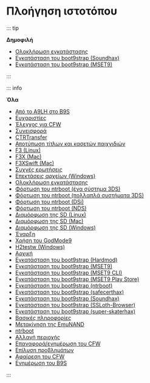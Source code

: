 # Πλοήγηση ιστοτόπου

::: tip

**Δημοφιλή**

- [Ολοκλήρωση εγκατάστασης](finalizing-setup)
- [Εγκατάσταση του boot9strap (Soundhax)](installing-boot9strap-\(soundhax\))
- [Εγκατάσταση του boot9strap (MSET9)](installing-boot9strap-\(mset9\))

:::

::: info

**Όλα**

- [Από το A9LH στο B9S](a9lh-to-b9s)
- [Ευχαριστίες](credits)
- [Έλεγχος για CFW](checking-for-cfw)
- [Συνεισφορά](contribute)
- [CTRTransfer](ctrtransfer)
- [Αποτύπωση τίτλων και κασετών παιχνιδιών](dumping-titles-and-game-cartridges)
- [F3 (Linux)](f3-\(linux\))
- [F3X (Mac)](f3x-\(mac\))
- [F3XSwift (Mac)](f3xswift-\(mac\))
- [Συχνές ερωτήσεις](faq)
- [Επεκτάσεις αρχείων (Windows)](file-extensions-\(windows\))
- [Ολοκλήρωση εγκατάστασης](finalizing-setup)
- [Φόρτωση του ntrboot (ένα σύστημα 3DS)](flashing-ntrboot-\(3ds-single-system\))
- [Φόρτωση του ntrboot (πολλαπλά συστήματα 3DS)](flashing-ntrboot-\(3ds-multi-system\))
- [Φόρτωση του ntrboot (DSi)](flashing-ntrboot-\(dsi\))
- [Φόρτωση του ntrboot (NDS)](flashing-ntrboot-\(nds\))
- [Διαμόρφωση της SD (Linux)](formatting-sd-\(linux\))
- [Διαμόρφωση της SD (Mac)](formatting-sd-\(mac\))
- [Διαμόρφωση της SD (Windows)](formatting-sd-\(windows\))
- [Έναρξη](get-started)
- [Χρήση του GodMode9](godmode9-usage)
- [H2testw (Windows)](h2testw-\(windows\))
- [Αρχική](/)
- [Εγκατάσταση του boot9strap (Hardmod)](installing-boot9strap-\(hardmod\))
- [Εγκατάσταση του boot9strap (MSET9)](installing-boot9strap-\(mset9\))
- [Εγκατάσταση του boot9strap (MSET9 CLI)](installing-boot9strap-\(mset9-cli\))
- [Εγκατάσταση του boot9strap (MSET9 Play Store)](installing-boot9strap-\(mset9-play-store\))
- [Εγκατάσταση του boot9strap (ntrboot)](installing-boot9strap-\(ntrboot\))
- [Εγκατάσταση του boot9strap (safecerthax)](installing-boot9strap-\(safecerthax\))
- [Εγκατάσταση του boot9strap (Soundhax)](installing-boot9strap-\(soundhax\))
- [Εγκατάσταση του boot9strap (SSLoth-Browser)](installing-boot9strap-\(ssloth-browser\))
- [Εγκατάσταση του boot9strap (super-skaterhax)](installing-boot9strap-\(super-skaterhax\))
- [Βασικές πληροφορίες](key-information)
- [Μετακίνηση της EmuNAND](move-emunand)
- [ntrboot](ntrboot)
- [Αλλαγή περιοχής](region-changing)
- [Επαναφορά/ενημέρωση του CFW](restoring-updating-cfw)
- [Επίλυση προβλημάτων](troubleshooting)
- [Αφαίρεση του CFW](uninstall-cfw)
- [Ενημέρωση του B9S](updating-b9s)

:::
